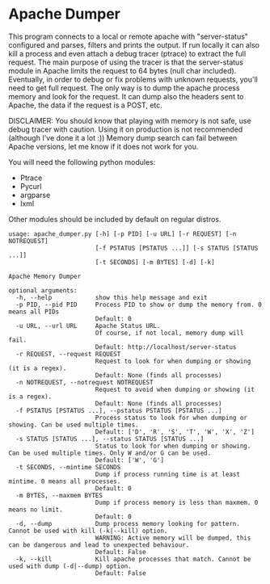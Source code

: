 Apache Dumper
=============

This program connects to a local or remote apache with "server-status" configured and parses, filters and prints the output.
If run locally it can also kill a process and even attach a debug tracer (ptrace) to extract the full request.
The main purpose of using the tracer is that the server-status module in Apache limits the request to 64 bytes (null char included).
Eventually, in order to debug or fix problems with unknown requests, you'll need to get full request.
The only way is to dump the apache process memory and look for the request. It can dump also the headers sent to Apache, the data if the request is a POST, etc.

DISCLAIMER: You should know that playing with memory is not safe, use debug tracer with caution.
            Using it on production is not recommended (although I've done it a lot :))
            Memory dump search can fail between Apache versions, let me know if it does not work for you.

You will need the following python modules:

 - Ptrace
 - Pycurl
 - argparse
 - lxml

Other modules should be included by default on regular distros.

```
usage: apache_dumper.py [-h] [-p PID] [-u URL] [-r REQUEST] [-n NOTREQUEST]
                        [-f PSTATUS [PSTATUS ...]] [-s STATUS [STATUS ...]]
                        [-t SECONDS] [-m BYTES] [-d] [-k]

Apache Memory Dumper

optional arguments:
  -h, --help            show this help message and exit
  -p PID, --pid PID     Process PID to show or dump the memory from. 0 means all PIDs
                        Default: 0
  -u URL, --url URL     Apache Status URL.
                        Of course, if not local, memory dump will fail.
                        Default: http://localhost/server-status
  -r REQUEST, --request REQUEST
                        Request to look for when dumping or showing (it is a regex).
                        Default: None (finds all processes)
  -n NOTREQUEST, --notrequest NOTREQUEST
                        Request to avoid when dumping or showing (it is a regex).
                        Default: None (finds all processes)
  -f PSTATUS [PSTATUS ...], --pstatus PSTATUS [PSTATUS ...]
                        Process status to look for when dumping or showing. Can be used multiple times.
                        Default: ['D', 'R', 'S', 'T', 'W', 'X', 'Z']
  -s STATUS [STATUS ...], --status STATUS [STATUS ...]
                        Status to look for when dumping or showing. Can be used multiple times. Only W and/or G can be used.
                        Default: ['W', 'G']
  -t SECONDS, --mintime SECONDS
                        Dump if process running time is at least mintime. 0 means all processes.
                        Default: 0
  -m BYTES, --maxmem BYTES
                        Dump if process memory is less than maxmem. 0 means no limit.
                        Default: 0
  -d, --dump            Dump process memory looking for pattern. Cannot be used with kill (-k|--kill) option.
                        WARNING: Active memory will be dumped, this can be dangerous and lead to unexpected behaviour.
                        Default: False
  -k, --kill            Kill apache processes that match. Cannot be used with dump (-d|--dump) option.
                        Default: False
```

